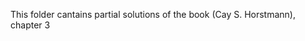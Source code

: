This folder cantains partial solutions of the book <Scala for the Impatient>(Cay S. Horstmann), chapter 3

